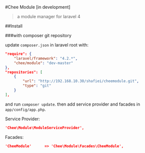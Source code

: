 #Chee Module [in development]
> a module manager for laravel 4

##Install

###with composer git repository

update `composer.json` in laravel root with:

```json
"require": {
	"laravel/framework": "4.2.*",
	"chee/module": "dev-master"
},
"repositories": [
    {
        "url": "http://192.168.10.30/shafiei/cheemodule.git",
        "type": "git"
    }
],
```
and run `composer update`. then add service provider and facades in `app/config/app.php`.

Service Provider:

```json
'Chee\Module\ModuleServiceProvider',
```

Facades:

```json
'CheeModule'	  => 'Chee\Module\Facades\CheeModule',
```
